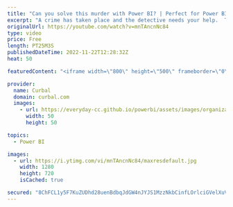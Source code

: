 ```yaml
---
title: "Can you solve this murder with Power BI? | Perfect for Power BI beginners"
excerpt: "A crime has taken place and the detective needs your help.  The detective gave you the crime scene report, but you somehow lost it.  You vaguely remember that the crime was a ​murder​ that occurred sometime on ​Jan.15, 2018​ and that it took place in ​SQL City​....  Here are details to solve it yourself:"
originalUrl: https://youtube.com/watch?v=mnTAncnNc84
type: video
price: Free
length: PT25M3S
publishedDateTime: 2022-11-22T12:28:32Z
heat: 50

featuredContent: "<iframe width=\"800\" height=\"500\" frameborder=\"0\" src=\"https://www.youtube.com/embed/mnTAncnNc84\" allow=\"accelerometer; autoplay; encrypted-media; gyroscope; picture-in-picture\" allowfullscreen></iframe>"

provider:
  name: Curbal
  domain: curbal.com
  images:
    - url: https://everyday-cc.github.io/powerbi/assets/images/organizations/curbal.com-50x50.jpg
      width: 50
      height: 50

topics:
  - Power BI

images:
  - url: https://i.ytimg.com/vi/mnTAncnNc84/maxresdefault.jpg
    width: 1280
    height: 720
    isCached: true

secured: "8ChFCL1y5F7KuZUDhd28uenBdbqJdGW4nJYJS1MzzNkbCinfLOrlciGVelXuVivAN0dLgQDec4UZUYpaHgFsfTNGNt4hxws6vCRhOZEZfTsSxn4q8pKLK1bEBWMmqY/ZPxajVAnbI73E5Dew+vdkyPuYycP2Qr70nVUctqiONv2afo4gPKf8yv38zTPc721/qghbcankyiSEQEnXGTwXHIEt0J9ZHRk0oaeJKtCQpJk1h/L9SdzWYgeO1o/h8uuyqkLUa43OwXE1fCyGi3vdcEIXZ4YCg+T0B07CSZEWyTlGFuH75ca/ZiaBZHOZabxEVUmKXmt/b5p+qtUfC65Gv7JXgVt3EMKt8Q/mg4RRcfNZ4VTYWXYxVAXZuSYNxFuV4PmGbKK7nTTb0qZPsvDlvxGe7SCQ7jIiXq2GWaLO1MI=;HGIj4eanfMHqKa3WE24kFA=="
---
```


